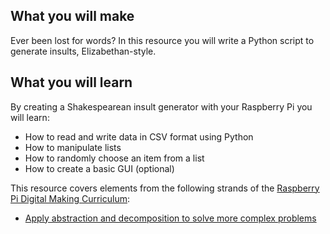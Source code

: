 ## What you will make
Ever been lost for words? In this resource you will write a Python script to generate insults, Elizabethan-style.

## What you will learn
By creating a Shakespearean insult generator with your Raspberry Pi you will learn:

- How to read and write data in CSV format using Python
- How to manipulate lists
- How to randomly choose an item from a list
- How to create a basic GUI (optional)

This resource covers elements from the following strands of the [Raspberry Pi Digital Making Curriculum](https://www.raspberrypi.org/curriculum/):

- [Apply abstraction and decomposition to solve more complex problems](https://curriculum.raspberrypi.org/programming/developer/)

